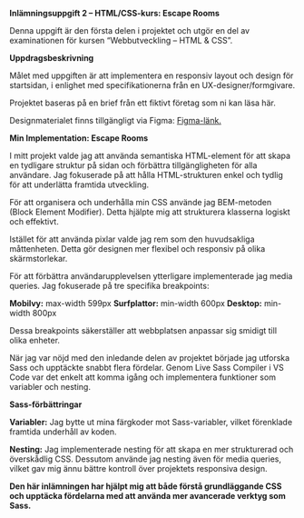 **Inlämningsuppgift 2 – HTML/CSS-kurs: Escape Rooms**

Denna uppgift är den första delen i projektet och utgör en del av examinationen för kursen “Webbutveckling – HTML & CSS”.

**Uppdragsbeskrivning**

Målet med uppgiften är att implementera en responsiv layout och design för startsidan, i enlighet med specifikationerna från en UX-designer/formgivare.

Projektet baseras på en brief från ett fiktivt företag som ni kan läsa här.

Designmaterialet finns tillgängligt via Figma: [Figma-länk.](https://www.figma.com/file/0CWDexKE9i3I3yZFiFeDCE)

**Min Implementation: Escape Rooms**

I mitt projekt valde jag att använda semantiska HTML-element för att skapa en tydligare struktur på sidan och förbättra tillgängligheten för alla användare. Jag fokuserade på att hålla HTML-strukturen enkel och tydlig för att underlätta framtida utveckling.

För att organisera och underhålla min CSS använde jag BEM-metoden (Block Element Modifier). Detta hjälpte mig att strukturera klasserna logiskt och effektivt.

Istället för att använda pixlar valde jag rem som den huvudsakliga måttenheten. Detta gör designen mer flexibel och responsiv på olika skärmstorlekar.

För att förbättra användarupplevelsen ytterligare implementerade jag media queries. Jag fokuserade på tre specifika breakpoints:

**Mobilvy:** max-width 599px
**Surfplattor:** min-width 600px
**Desktop:** min-width 800px

Dessa breakpoints säkerställer att webbplatsen anpassar sig smidigt till olika enheter.

När jag var nöjd med den inledande delen av projektet började jag utforska Sass och upptäckte snabbt flera fördelar. Genom Live Sass Compiler i VS Code var det enkelt att komma igång och implementera funktioner som variabler och nesting.

**Sass-förbättringar**

**Variabler:** Jag bytte ut mina färgkoder mot Sass-variabler, vilket förenklade framtida underhåll av koden.

**Nesting:** Jag implementerade nesting för att skapa en mer strukturerad och överskådlig CSS. Dessutom använde jag nesting även för media queries, vilket gav mig ännu bättre kontroll över projektets responsiva design.

**Den här inlämningen har hjälpt mig att både förstå grundläggande CSS och upptäcka fördelarna med att använda mer avancerade verktyg som Sass.**

